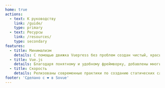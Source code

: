 ```yaml
---
home: true
actions:
  - text: К руководству
    link: /guide/
    type: primary
  - text: Ресурсы
    link: /resources/
    type: secondary
features:
  - title: Минимализм
    details: С помощью движка Vuepress без проблем создан чистый, красивый и понятный интерфейс.
  - title: Vue.js
    details: Благодаря понятному и удобному фреймворку, добавлены многие полезные и удобные функции.
  - title: Скорость
    details: Релизованы современные практики по созданию статических сайтов.
footer: 'Сделано с ❤️ в Sovue'
---
```

